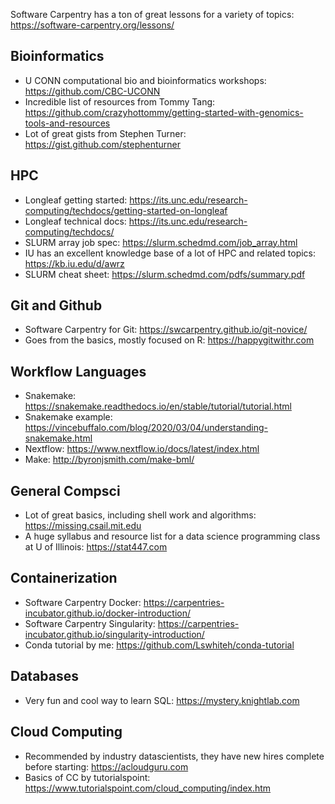 Software Carpentry has a ton of great lessons for a variety of topics: https://software-carpentry.org/lessons/

## Bioinformatics
- U CONN computational bio and bioinformatics workshops: https://github.com/CBC-UCONN
- Incredible list of resources from Tommy Tang: https://github.com/crazyhottommy/getting-started-with-genomics-tools-and-resources
- Lot of great gists from Stephen Turner: https://gist.github.com/stephenturner

## HPC
- Longleaf getting started: https://its.unc.edu/research-computing/techdocs/getting-started-on-longleaf
- Longleaf technical docs: https://its.unc.edu/research-computing/techdocs/
- SLURM array job spec: https://slurm.schedmd.com/job_array.html
- IU has an excellent knowledge base of a lot of HPC and related topics: https://kb.iu.edu/d/awrz
- SLURM cheat sheet: https://slurm.schedmd.com/pdfs/summary.pdf

## Git and Github
- Software Carpentry for Git: https://swcarpentry.github.io/git-novice/
- Goes from the basics, mostly focused on R: https://happygitwithr.com

## Workflow Languages
- Snakemake: https://snakemake.readthedocs.io/en/stable/tutorial/tutorial.html
- Snakemake example: https://vincebuffalo.com/blog/2020/03/04/understanding-snakemake.html
- Nextflow: https://www.nextflow.io/docs/latest/index.html
- Make: http://byronjsmith.com/make-bml/

## General Compsci
- Lot of great basics, including shell work and algorithms: https://missing.csail.mit.edu
- A huge syllabus and resource list for a data science programming class at U of Illinois: https://stat447.com

## Containerization
- Software Carpentry Docker: https://carpentries-incubator.github.io/docker-introduction/
- Software Carpentry Singularity: https://carpentries-incubator.github.io/singularity-introduction/
- Conda tutorial by me: https://github.com/Lswhiteh/conda-tutorial

## Databases
- Very fun and cool way to learn SQL: https://mystery.knightlab.com

## Cloud Computing
- Recommended by industry datascientists, they have new hires complete before starting: https://acloudguru.com
- Basics of CC by tutorialspoint: https://www.tutorialspoint.com/cloud_computing/index.htm

